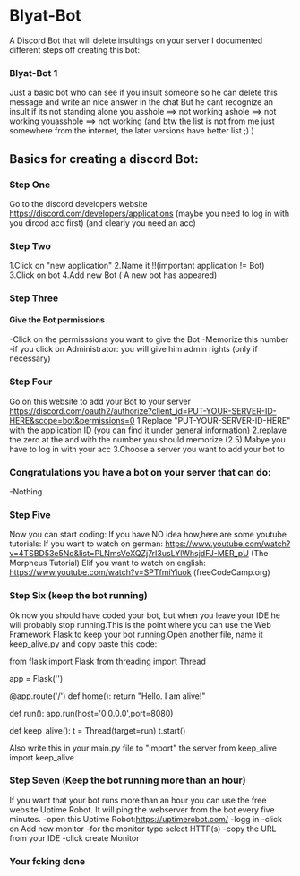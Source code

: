 # Blyat-Bot
A Discord Bot that will delete insultings on your server
I documented different steps off creating this bot:
### Blyat-Bot 1
Just a basic bot who can see if you insult someone so he can delete this message and write an nice answer in the chat
But he cant recognize an insult if its not standing alone
you asshole ==> not working
ashole ==> not working
youasshole ==> not working
(and btw the list is not from me just somewhere from the internet, the later versions have better list ;) )

## Basics for creating a discord Bot:
### Step One
Go to the discord developers website
https://discord.com/developers/applications
(maybe you need to log in with you dircod acc first)
(and clearly you need an acc)
### Step Two
1.Click on "new application"
2.Name it 
!!(important application != Bot)
3.Click on bot
4.Add new Bot ( A new bot has appeared)
### Step Three
#### Give the Bot permissions
-Click on the permisssions you want to give the Bot 
-Memorize this number
-if you click on Administrator:
    you will give him admin rights
    (only if necessary)
### Step Four
Go on this website to add your Bot to your server
https://discord.com/oauth2/authorize?client_id=PUT-YOUR-SERVER-ID-HERE&scope=bot&permissions=0
1.Replace "PUT-YOUR-SERVER-ID-HERE" with the application ID (you can find it under general information)
2.replave the zero at the and with the number you should memorize
(2.5) Mabye you have to log in with your acc
3.Choose a server you want to add your bot to
### Congratulations you have a bot on your server that can do:
-Nothing

### Step Five
Now you can start coding:
If you have NO idea how,here are some youtube tutorials:
        If you want to watch on german:
                https://www.youtube.com/watch?v=4TSBD53e5No&list=PLNmsVeXQZj7rI3usLYlWhsjdFJ-MER_pU (The Morpheus Tutorial)
        Elif you want to watch on english:
                https://www.youtube.com/watch?v=SPTfmiYiuok (freeCodeCamp.org)

### Step Six (keep the bot running)
Ok now you should have coded your bot, but when you leave your IDE he will probably stop running.This is the point where you can use the Web Framework Flask to keep your bot running.Open another file, name it keep_alive.py and copy paste this code:

from flask import Flask
from threading import Thread

app = Flask('')

@app.route('/')
def home():
    return "Hello. I am alive!"

def run():
  app.run(host='0.0.0.0',port=8080)

def keep_alive():
    t = Thread(target=run)
    t.start()

Also write this in your main.py file to "import" the server
from keep_alive import keep_alive

### Step Seven (Keep the bot running more than an hour)
If you want that your bot runs more than an hour you can use the free website Uptime Robot. It will ping the webserver from the bot every five minutes.
-open this Uptime Robot:https://uptimerobot.com/
-logg in
-click on Add new monitor 
-for the monitor type select HTTP(s)
-copy the URL from your IDE
-click create Monitor

### Your fcking done


